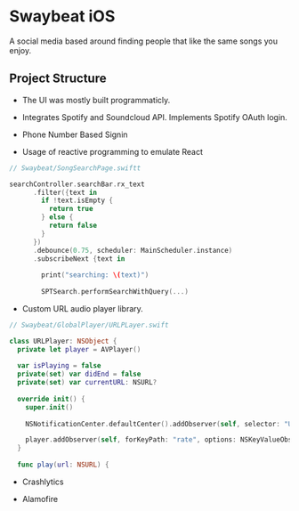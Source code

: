 # Swaybeat iOS

A social media based around finding people that like the same songs you enjoy. 

## Project Structure
* The UI was mostly built programmaticly.

* Integrates Spotify and Soundcloud API. Implements Spotify OAuth login.

* Phone Number Based Signin

* Usage of reactive programming to emulate React
``` swift
// Swaybeat/SongSearchPage.swiftt

searchController.searchBar.rx_text
      .filter({text in
        if !text.isEmpty {
          return true
        } else {
          return false
        }
      })
      .debounce(0.75, scheduler: MainScheduler.instance)
      .subscribeNext {text in
        
        print("searching: \(text)")
        
        SPTSearch.performSearchWithQuery(...)
```

* Custom URL audio player library.
``` swift
// Swaybeat/GlobalPlayer/URLPLayer.swift

class URLPlayer: NSObject {
  private let player = AVPlayer()
  
  var isPlaying = false
  private(set) var didEnd = false
  private(set) var currentURL: NSURL?
  
  override init() {
    super.init()
    
    NSNotificationCenter.defaultCenter().addObserver(self, selector: "URLPlayerDidEnd:", name: AVPlayerItemDidPlayToEndTimeNotification, object: self)

    player.addObserver(self, forKeyPath: "rate", options: NSKeyValueObservingOptions([.New, .Initial]),context: nil)
  }
  
  func play(url: NSURL) {
```

* Crashlytics

* Alamofire
